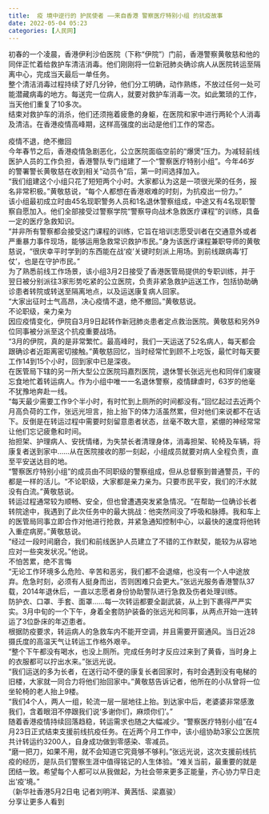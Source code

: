 ```yaml
---
title:  疫 境中逆行的 护民使者 ——来自香港 警察医疗特别小组 的抗疫故事
date: 2022-05-04 05:23
categories: [人民网]
---
```

初春的一个凌晨，香港伊利沙伯医院（下称“伊院”）门前，香港警察黄敬慈和他的同伴正忙着给救护车清洁消毒。他们刚刚将一位新冠肺炎确诊病人从医院转运至隔离中心，完成当天最后一单任务。  
整个清洁消毒过程持续了好几分钟，他们分工明确，动作熟练，不放过任何一处可能潜藏病毒的地方。每送完一位病人，就要对救护车消毒一次。如此繁琐的工作，当天他们重复了10多次。  
结束对救护车的消杀，他们还须拖着疲惫的身躯，在医院和家中进行两轮个人消毒及清洁。在香港疫情高峰期，这样高强度的出动是他们工作的常态。  
  
疫情不退，绝不撤回  
今年春节之后，香港疫情急剧恶化，公立医院面临空前的“爆煲”压力。为减轻前线医护人员的工作负担，香港警队专门组建了一个“警察医疗特别小组”。今年46岁的警署警长黄敬慈在收到相关“动员令”后，第一时间选择加入。  
“我们组建这个小组只花了短短两个小时。大家都认为这是一项很光荣的任务，报名非常积极。”黄敬慈说，“每个人都想在香港艰难的时刻，为抗疫出一份力。”  
该小组最初成立时由45名现职警务人员和1名退休警察组成，中途又有4名现职警察自愿加入。他们全部接受过警察学院“警察导向战术急救医疗课程”的训练，具备一定的医疗急救知识。  
“并非所有警察都会接受这门课程的训练，它旨在培训志愿受训者在交通意外或者严重暴力事件现场，能够运用急救常识救护市民。”身为该医疗课程兼职导师的黄敬慈说，“很庆幸平时学到的东西能在战‘疫’关键时刻派上用场。到前线跟病毒‘打仗’，也是在守护市民。”  
为了熟悉前线工作场景，该小组3月2日接受了香港医管局提供的专职训练，并于翌日被分别派往3家形势吃紧的公立医院，负责非紧急救护运送工作，包括协助确诊患者转院或转送至隔离地点，以及运送康复病人回家。  
“大家出征时士气高昂，决心疫情不退，绝不撤回。”黄敬慈说。  
不论职级，亲力亲为  
因应疫情变化，伊院自3月9日起转作新冠肺炎患者定点救治医院。黄敬慈和另外9位同事被分派至这个抗疫重要战场。  
“3月的伊院，真的是非常繁忙。最高峰时，我们一天运送了52名病人，每天都会跟确诊者近距离密切接触。”黄敬慈回忆，当时经常忙到顾不上吃饭，最忙时每天要工作14到15个小时，回到家中已是深夜。  
在医管局下辖的另一所大型公立医院玛嘉烈医院，退休警长张远光也和同伴们废寝忘食地忙着转运病人。作为小组中唯一一名退休警察，疫情肆虐时，63岁的他毫不犹豫地奔赴一线。  
“每天最少需要工作9个半小时，有时忙到上厕所的时间都没有。”回忆起过去近两个月高负荷的工作，张远光坦言，抬上抬下的体力活虽然累，但对他们来说都不在话下。反倒是在转运过程中需要时刻留意患者状态，丝毫不敢大意，紧绷的神经常常让他们忘记疲惫和时间。  
抬担架、护理病人、安抚情绪，为失禁长者清理身体，消毒担架、轮椅及车辆，将康复者送到家中……从在医院接收的那一刻起，小组成员就要对病人全程负责，直至平安送达目的地。  
“警察医疗特别小组”的成员由不同职级的警察组成，但从总督察到普通警员，干的都是一样的活儿。“不论职级，大家都是亲力亲为。只要市民平安，我们的汗水就没有白流。”黄敬慈说。  
转运过程通常较为顺畅、安全，但也曾遭遇突发紧急情况。“在帮助一位确诊长者转院途中，我遇到了此次任务中的最大挑战：他突然间没了呼吸和脉搏。我和车上的医管局同事立即合作对他进行抢救，并紧急通知控制中心，以最快的速度将他转入重症病房。”黄敬慈说。  
“经过一段时间磨合，我们和前线医护人员建立了不错的工作默契，能较为从容地应对一些突发状况。”他说。  
不怕苦累，绝不言悔  
“无论工作环境多么危险、辛苦和恶劣，我们都不会退缩，也没有一个人中途放弃。危急时刻，必须有人挺身而出，否则困难只会更大。”张远光服务香港警队37载，2014年退休后，一直以志愿者身份协助警队进行急救及伤者处理训练。  
防护衣、口罩、手套、面罩……每一次转运都要全副武装，从上到下裹得严严实实。3月中旬的一个下午，身着全套防护装备的张远光和同事，从两点开始一连转运了3位卧床的年迈患者。  
根据防疫要求，转运病人的急救车内不能开空调，并且需要开窗通风。当日近28摄氏度的高温天气让转运工作格外艰辛。  
“整个下午都没有喝水，也没上厕所。完成任务时才反应过来到了黄昏，当时身上的衣服都可以拧出水来。”张远光说。  
“我们运送的多为长者，在送行动不便的康复长者回家时，有时会遇到没有电梯的旧楼，大家就一同合力将他们抬回家中。”黄敬慈告诉记者，他所在的小队曾将一位坐轮椅的老人抬上9楼。  
“我们4个人，两人一组，轮流一层一层地往上抬。到达家中后，老婆婆非常感激我们，含着眼泪不停跟我们说‘多谢你们，麻烦你们’。”  
随着香港疫情持续回落趋稳，转运需求也随之大幅减少。“警察医疗特别小组”在4月23日正式结束支援前线抗疫任务。在近两个月工作中，该小组协助3家公立医院共计转运约3200人，自身成功做到零感染、零减员。  
“磨一把刀，如果不用，就不会知道它究竟够不够利。”张远光说，这次支援前线抗疫的经历，是队员们警察生涯中值得铭记的人生体验。“难关当前，最重要的就是团结一致。希望每个人都可以从我做起，为社会带来更多正能量，齐心协力早日走出‘疫’境。”  
（新华社香港5月2日电 记者刘明洋、黄茜恬、梁嘉骏）  
分享让更多人看到  
